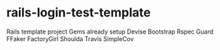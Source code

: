 # rails-login-test-template
Rails template project
Gems already setup
  Devise
  Bootstrap
  Rspec
  Guard
  FFaker
  FactoryGirl
  Shoulda
  Travis
  SimpleCov

